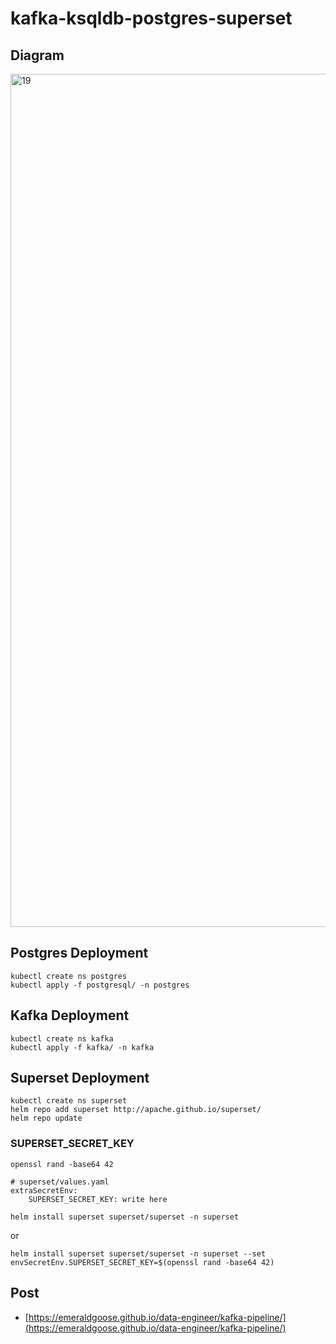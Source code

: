 # kafka-ksqldb-postgres-superset

## Diagram
<img width="1365" alt="19" src="https://github.com/user-attachments/assets/8f4dacc6-dd6b-449a-8bd0-1c2b1c755c64">

## Postgres Deployment
```
kubectl create ns postgres
kubectl apply -f postgresql/ -n postgres
```
## Kafka Deployment
```
kubectl create ns kafka
kubectl apply -f kafka/ -n kafka
```
## Superset Deployment
```
kubectl create ns superset
helm repo add superset http://apache.github.io/superset/
helm repo update
```
### SUPERSET_SECRET_KEY
```
openssl rand -base64 42
```
```
# superset/values.yaml
extraSecretEnv:
    SUPERSET_SECRET_KEY: write here
```
```
helm install superset superset/superset -n superset
```
or
```
helm install superset superset/superset -n superset --set envSecretEnv.SUPERSET_SECRET_KEY=$(openssl rand -base64 42)
```
## Post
- [https://emeraldgoose.github.io/data-engineer/kafka-pipeline/](https://emeraldgoose.github.io/data-engineer/kafka-pipeline/)
